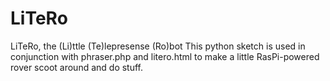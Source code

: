 # LiTeRo
LiTeRo, the (Li)ttle (Te)lepresense (Ro)bot  This python sketch is used in conjunction with phraser.php and litero.html to make a little RasPi-powered rover scoot around and do stuff.
